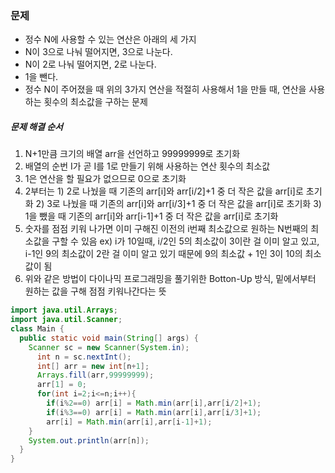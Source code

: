 ### 문제
* 정수 N에 사용할 수 있는 연산은 아래의 세 가지
* N이 3으로 나눠 떨어지면, 3으로 나눈다.
* N이 2로 나눠 떨어지면, 2로 나눈다.
* 1을 뺀다.
* 정수 N이 주어졌을 때 위의 3가지 연산을 적절히 사용해서 1을 만들 때, 연산을 사용하는 횟수의 최소값을 구하는 문제

##### 문제 해결 순서
1. N+1만큼 크기의 배열 arr을 선언하고 99999999로 초기화
2. 배열의 순번 I가 곧 I를 1로 만들기 위해 사용하는 연산 횟수의 최소값
3. 1은 연산을 할 필요가 없으므로 0으로 초기화
4. 2부터는 1) 2로 나눴을 때 기존의 arr[i]와 arr[i/2]+1 중 더 작은 값을 arr[i]로 초기화
           2) 3로 나눴을 때 기존의 arr[i]와 arr[i/3]+1 중 더 작은 값을 arr[i]로 초기화
           3) 1을 뺐을 때 기존의 arr[i]와 arr[i-1]+1 중 더 작은 값을 arr[i]로 초기화
5. 숫자를 점점 키워 나가면 이미 구해진 이전의 i번째 최소값으로 원하는 N번째의 최소값을 구할 수 있음
   ex) i가 10일때, i/2인 5의 최소값이 3이란 걸 이미 알고 있고, i-1인 9의 최소값이 2란 걸 이미 알고 있기 때문에 9의 최소값 + 1인 3이 10의 최소값이 됨
6. 위와 같은 방법이 다이나믹 프로그래밍을 풀기위한 Botton-Up 방식, 밑에서부터 원하는 값을 구해 점점 키워나간다는 뜻

```java
import java.util.Arrays;
import java.util.Scanner;
class Main {
  public static void main(String[] args) {
    Scanner sc = new Scanner(System.in);
      int n = sc.nextInt();
      int[] arr = new int[n+1];
      Arrays.fill(arr,99999999);
      arr[1] = 0;
      for(int i=2;i<=n;i++){
        if(i%2==0) arr[i] = Math.min(arr[i],arr[i/2]+1);
        if(i%3==0) arr[i] = Math.min(arr[i],arr[i/3]+1);
        arr[i] = Math.min(arr[i],arr[i-1]+1);
    }
    System.out.println(arr[n]);
  }
}
```
